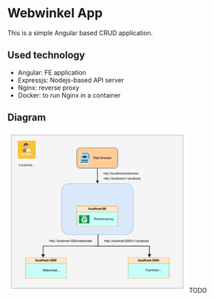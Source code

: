 # Webwinkel App
This is a simple Angular based CRUD application.

## Used technology
* Angular: FE application
* Expressjs: Nodejs-based API server
* Nginx: reverse proxy
* Docker: to run Nginx in a container

## Diagram
<img src="img/web-winkel-diagram.drawio.svg" width="80%">
TODO
